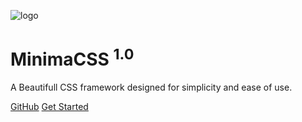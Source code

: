 ![logo](https://i.ibb.co/BBw7NLd/M-2.png)

# MinimaCSS <sup><span class="badge badge-light badge-pill">1.0</span></sup>

<p>A Beautifull CSS framework designed for simplicity and ease of use.</p>
<div>
<a href="https://github.com/hardikforall/MinimaCSS" target="_blank" class="btn btn-outline-light">GitHub</a>
<a href="#/?id=minimacss" class="btn btn-light ml-4">Get Started</a>
</div>
